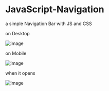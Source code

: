 # JavaScript-Navigation
a simple Navigation Bar with JS and CSS

on Desktop 

![image](https://user-images.githubusercontent.com/77108177/135286351-5debc086-395c-4dba-9290-1bb050dfa5b8.png)

on Mobile

![image](https://user-images.githubusercontent.com/77108177/135286512-05b0bba0-bc2f-43b1-9b9a-4584513d10c5.png)

when it opens

![image](https://user-images.githubusercontent.com/77108177/135286636-4c1512d8-e63d-4c3b-9098-3de1e66ec471.png)

